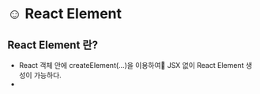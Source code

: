 # ☺ React Element

## React Element 란?

* React 객체 안에 createElement(...)을 이용하여 JSX 없이 React Element 생성이 가능하다.
*
